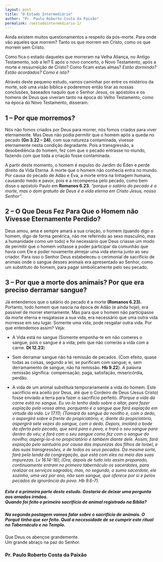 ```yaml
---
layout: post
title: "O Estado Intermediário"
author: "Pr. Paulo Roberto Costa da Paixão"
permalink: /oestadointermediario-1/
---
```

Ainda existem muitos questionamentos a respeito da pós-morte. Para onde vão aqueles que morrem? Tanto os que morrem em Cristo, como os que morrem sem Cristo.

Como fica o estado daqueles que morreram na Velha Aliança, no Antigo Testamento, sob a lei? E após o novo concerto, o Novo Testamento, após a morte e ressurreição de Cristo? Como ficam estas almas? _Estão dormindo? Estão acordados? Como é isto?_

Através deste pequeno estudo, vamos caminhar por entre os mistérios da morte, sob uma visão bíblica e poderemos então tirar as nossas conclusões, baseados naquilo que o Senhor Jesus, os apóstolos e os homens de Deus que viveram tanto na época do Velho Testamento, como na época do Novo Testamento, disseram.

## 1 – Por que morremos?
Nós não fomos criados por Deus para morrer, nós fomos criados para viver eternamente. Mas Deus não podia permitir que o homem após a queda no pecado **(Gn 3.22 – 24)**, com sua natureza contaminada, vivesse eternamente nesta condição degradante. Pois a transgressão, a desobediência do homem, fez com que o pecado entrasse no mundo, fazendo com que toda a criação fosse contaminada.

A partir deste momento, o homem é expulso do Jardim do Éden e perde direito da Vida Eterna. A morte que o homem não conhecia entra no mundo. Por causa do pecado de Adão e Eva, a morte entra na linhagem humana, causando medo e pavor, pois é a recompensa pelo pecado, como bem disse o apóstolo Paulo em **Romanos 6.23**. _“porque o salário do pecado é a morte, mas o dom gratuito de Deus é a vida eterna em Cristo Jesus, nosso Senhor”._

## 2 – O Que Deus Fez Para Que o Homem não Vivesse Eternamente Perdido?
Deus amou, ama e sempre amará a sua criação, o homem (quando digo o homem, digo de forma genérica, não me referindo ao sexo masculino, mas a humanidade como um todo) e foi necessário que Deus criasse um modo de permitir que o homem voltasse a poder participar da comunhão que havia  com Ele e poder novamente almejar uma vida eterna junto ao seu criador. Para isso o Senhor Deus estabeleceu o cerimonial de sacrifício de animais onde o sangue desses animais era apresentado ao Senhor, como um substituto do homem, para pagar simbolicamente pelo seu pecado.

## 3 – Por que a morte dos animais? Por que era preciso derramar sangue?
Já entendemos que o salário do pecado é a morte **(Romanos 6.23).** Portanto, todo homem que nascia na época de Adão (e ainda hoje), era passível de morrer eternamente. Mas para que o homem não participasse da morte eterna e resgatasse a sua vida, era necessário que uma outra vida morresse em seu lugar. Somente uma vida, pode resgatar outra vida. Por que entendemos assim? Veja:



* A Vida está no sangue (Somente empenha-te em não comeres o sangue, pois o sangue é a vida; pelo que não comerás a vida com a carne. **Dt 12.23**)

* Sem derramar sangue não há remissão de pecados. (Com efeito, quase todas as coisas, segundo a lei, se purificam com sangue; e, sem derramamento de sangue, não há remissão.  **Hb 9.22**). A palavra remissão significa: compensação, paga, satisfação, misericórdia, perdão.

* A vida de um animal substituía temporariamente a vida do homem. Este sacrifício era aceito por Deus, até que o Cordeiro de Deus (Jesus Cristo) fosse enviado a terra para fazer o sacrifício perfeito. _(Porque a vida da carne está no sangue. Eu vo-lo tenho dado sobre o altar, para fazer expiação pela vossa alma, porquanto é o sangue que fará expiação em virtude da vida. Lv 17.11); (Tomará do sangue do novilho e, com o dedo, o aspergirá sobre a frente do propiciatório; e, diante do propiciatório, aspergirá sete vezes do sangue, com o dedo. Depois, imolará o bode da oferta pelo pecado, que será para o povo, e trará o seu sangue para dentro do véu; e fará com o seu sangue como fez com o sangue do novilho; aspergi-lo-á no propiciatório e também diante dele. Assim, fará expiação pelo santuário por causa das impurezas dos filhos de Israel, e das suas transgressões, e de todos os seus pecados. Da mesma sorte, fará pela tenda da congregação, que está com eles no meio das suas impurezas. Lv 16.14-16); (Ora, depois de tudo isto assim preparado, continuamente entram no primeiro tabernáculo os sacerdotes, para realizar os serviços sagrados; mas, no segundo, o sumo sacerdote, ele sozinho, uma vez por ano, não sem sangue, que oferece por si e pelos pecados de ignorância do povo. Hb 9.6-7)._



##### Esta é a primeira parte deste estudo. Gostaria de deixar uma pergunta aos amados irmãos. <br> _Quando foi feito o primeiro sacrifício de animal registrado na Bíblia?_

##### Na segunda postagem vamos falar sobre o sacrifício de animais. O Porquê tinha que ser feito. Qual a necessidade de se cumprir este ritual no Tabernáculo e no Templo.

Que Deus os abençoe grandemente. <br>
Um grande abraço na paz do Senhor.

### Pr. Paulo Roberto Costa da Paixão